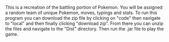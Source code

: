 This is a recreation of the battling portion of Pokemon. You will be assigned a random team of unique Pokemon, moves, typings and stats. To run this program you can download the zip file by clicking on "code" then navigate to "local" and then finally clicking "download zip".
From there you can unzip the files and navigate to the "Dist" directory. Then run the .jar file to play the game.
